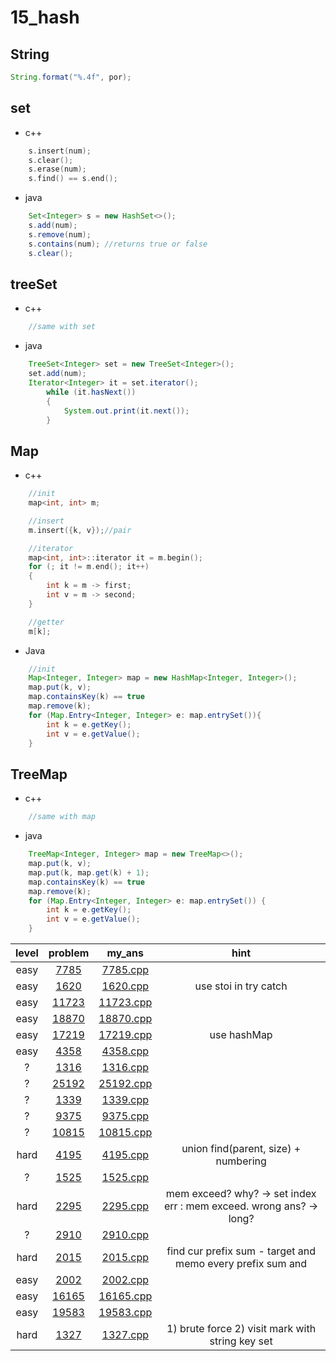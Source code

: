 # 15_hash
## String
```java
String.format("%.4f", por);
```

## set 
* c++
```c++
	s.insert(num);
	s.clear();
	s.erase(num);
	s.find() == s.end();
``` 
* java 
```java
	Set<Integer> s = new HashSet<>();
	s.add(num);
	s.remove(num);
	s.contains(num); //returns true or false
	s.clear();
``` 

## treeSet
* c++
```c++
	//same with set
```
* java
```Java
	TreeSet<Integer> set = new TreeSet<Integer>();
	set.add(num);
	Iterator<Integer> it = set.iterator();
		while (it.hasNext())
		{
			System.out.print(it.next());
		}
```
## Map
* c++
```c++
	//init
	map<int, int> m;

	//insert
	m.insert({k, v});//pair

	//iterator
	map<int, int>::iterator it = m.begin();
	for (; it != m.end(); it++)
	{
		int k = m -> first;
		int v = m -> second;
	}

	//getter
	m[k];
```
* Java
```Java
	//init
	Map<Integer, Integer> map = new HashMap<Integer, Integer>();
	map.put(k, v);
	map.containsKey(k) == true
	map.remove(k);
	for (Map.Entry<Integer, Integer> e: map.entrySet()){
		int k = e.getKey();
		int v = e.getValue();
	}
```

## TreeMap
* c++
```c++
	//same with map
```

* java
```java
	TreeMap<Integer, Integer> map = new TreeMap<>();
	map.put(k, v);
	map.put(k, map.get(k) + 1);
	map.containsKey(k) == true
	map.remove(k);
	for (Map.Entry<Integer, Integer> e: map.entrySet()) {
		int k = e.getKey();
		int v = e.getValue();
	}

```

| level | problem | my_ans | hint |
| :--: | :--: | :--: | :--: |
| easy | [7785](https://www.acmicpc.net/problem/7785) | [7785.cpp](./7785/7785.cpp) |  |
| easy | [1620](https://www.acmicpc.net/problem/1620) | [1620.cpp](./1620/1620.cpp) | use stoi in try catch |
| easy | [11723](https://www.acmicpc.net/problem/11723) | [11723.cpp](./11723/11723.cpp) | |
| easy | [18870](https://www.acmicpc.net/problem/18870) | [18870.cpp](./18870/18870.cpp) |  |
| easy | [17219](https://www.acmicpc.net/problem/17219) | [17219.cpp](./17219/17219.cpp) | use hashMap |
| easy | [4358](https://www.acmicpc.net/problem/4358) | [4358.cpp](./4358/4358.cpp) |  |
| ? | [1316](https://www.acmicpc.net/problem/1316) | [1316.cpp](./1316/1316.cpp) |  |
| ? | [25192](https://www.acmicpc.net/problem/25192) | [25192.cpp](./25192/25192.cpp) |  |
| ? | [1339](https://www.acmicpc.net/problem/1339) | [1339.cpp](./1339/1339.cpp) |  |
| ? | [9375](https://www.acmicpc.net/problem/9375) | [9375.cpp](./9375/9375.cpp) |  |
| ? | [10815](https://www.acmicpc.net/problem/10815) | [10815.cpp](./10815/10815.cpp) |  |
| hard | [4195](https://www.acmicpc.net/problem/4195) | [4195.cpp](./4195/4195.cpp) | union find(parent, size) + numbering |
| ? | [1525](https://www.acmicpc.net/problem/1525) | [1525.cpp](./1525/1525.cpp) |  |
| hard | [2295](https://www.acmicpc.net/problem/2295) | [2295.cpp](./2295/2295.cpp) | mem exceed? why? -> set index err : mem exceed. wrong ans? -> long?  |
| ? | [2910](https://www.acmicpc.net/problem/2910) | [2910.cpp](./2910/2910.cpp) |  |
| hard | [2015](https://www.acmicpc.net/problem/2015) | [2015.cpp](./2015/2015.cpp) | find cur prefix sum - target and memo every prefix sum and |
| easy | [2002](https://www.acmicpc.net/problem/2002) | [2002.cpp](./2002/2002.cpp) |  |
| easy | [16165](https://www.acmicpc.net/problem/16165) | [16165.cpp](./16165/16165.cpp) |  |
| easy | [19583](https://www.acmicpc.net/problem/19583) | [19583.cpp](./19583/19583.cpp) |  |
| hard | [1327](https://www.acmicpc.net/problem/1327) | [1327.cpp](./1327/1327.cpp) | 1) brute force 2) visit mark with string key set |
